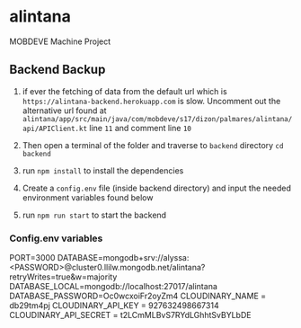 # alintana

MOBDEVE Machine Project

## Backend Backup

1. if ever the fetching of data from the default url which is `https://alintana-backend.herokuapp.com` is slow. Uncomment out the alternative url
   found at `alintana/app/src/main/java/com/mobdeve/s17/dizon/palmares/alintana/api/APIClient.kt` line `11` and comment line `10`

2. Then open a terminal of the folder and traverse to `backend` directory `cd backend`

3. run `npm install` to install the dependencies

4. Create a `config.env` file (inside backend directory) and input the needed environment variables found below

5. run `npm run start` to start the backend

### Config.env variables

PORT=3000
DATABASE=mongodb+srv://alyssa:\<PASSWORD>@cluster0.llilw.mongodb.net/alintana?retryWrites=true&w=majority
DATABASE_LOCAL=mongodb://localhost:27017/alintana
DATABASE_PASSWORD=Oc0wcxoiFr2oyZm4
CLOUDINARY_NAME = db29tm4pj
CLOUDINARY_API_KEY = 927632498667314
CLOUDINARY_API_SECRET = t2LCmMLBvS7RYdLGhhtSvBYLbDE

